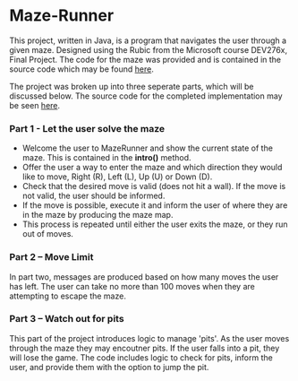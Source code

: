 # Maze-Runner

This project, written in Java, is a program that navigates the user through a given maze. Designed using the Rubic from the Microsoft course DEV276x, Final Project. The code for the maze was provided and is contained in the source code which may be found [here](https://github.com/robertyoung2/Maze-Runner/blob/master/src/Maze.java).

The project was broken up into three seperate parts, which will be discussed below. The source code for the completed implementation may be seen [here](https://github.com/robertyoung2/Maze-Runner/blob/master/src/MazeRunner.java).

### Part 1 - Let the user solve the maze

- Welcome the user to MazeRunner and show the current state of the maze. This is contained in the **intro()** method. 
- Offer the user a way to enter the maze and which direction they would like to move, Right (R), Left (L), Up (U) or Down (D). 
- Check that the desired move is valid (does not hit a wall). If the move is not valid, the user should be informed.
- If the move is possible, execute it and inform the user of where they are in the maze by producing the maze map.
- This process is repeated until either the user exits the maze, or they run out of moves.


### Part 2 – Move Limit

In part two, messages are produced based on how many moves the user has left. The user can take no more than 100 moves when they are attempting to escape the maze.


### Part 3 – Watch out for pits

This part of the project introduces logic to manage 'pits'. As the user moves through the maze they may encoutner pits. If the user falls into a pit, they will lose the game. The code includes logic to check for pits, inform the user, and provide them with the option to jump the pit. 
